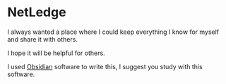 # NetLedge

I always wanted a place where I could keep everything I know for myself and share it with others.

I hope it will be helpful for others.

I used [Obsidian](https://obsidian.md/) software to write this, I suggest you study with this software.
